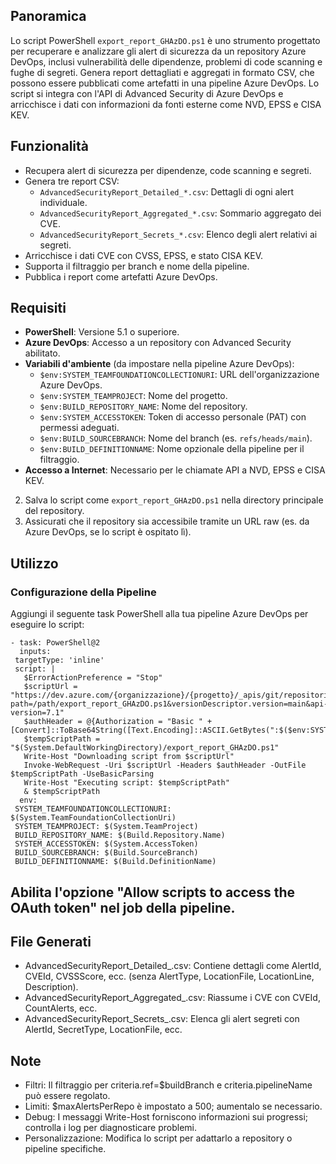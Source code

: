 ## Panoramica
Lo script PowerShell `export_report_GHAzDO.ps1` è uno strumento progettato per recuperare e analizzare gli alert di sicurezza da un repository Azure DevOps, inclusi vulnerabilità delle dipendenze, problemi di code scanning e fughe di segreti. Genera report dettagliati e aggregati in formato CSV, che possono essere pubblicati come artefatti in una pipeline Azure DevOps. Lo script si integra con l'API di Advanced Security di Azure DevOps e arricchisce i dati con informazioni da fonti esterne come NVD, EPSS e CISA KEV.

## Funzionalità
- Recupera alert di sicurezza per dipendenze, code scanning e segreti.
- Genera tre report CSV:
  - `AdvancedSecurityReport_Detailed_*.csv`: Dettagli di ogni alert individuale.
  - `AdvancedSecurityReport_Aggregated_*.csv`: Sommario aggregato dei CVE.
  - `AdvancedSecurityReport_Secrets_*.csv`: Elenco degli alert relativi ai segreti.
- Arricchisce i dati CVE con CVSS, EPSS, e stato CISA KEV.
- Supporta il filtraggio per branch e nome della pipeline.
- Pubblica i report come artefatti Azure DevOps.

## Requisiti
- **PowerShell**: Versione 5.1 o superiore.
- **Azure DevOps**: Accesso a un repository con Advanced Security abilitato.
- **Variabili d'ambiente** (da impostare nella pipeline Azure DevOps):
  - `$env:SYSTEM_TEAMFOUNDATIONCOLLECTIONURI`: URL dell'organizzazione Azure DevOps.
  - `$env:SYSTEM_TEAMPROJECT`: Nome del progetto.
  - `$env:BUILD_REPOSITORY_NAME`: Nome del repository.
  - `$env:SYSTEM_ACCESSTOKEN`: Token di accesso personale (PAT) con permessi adeguati.
  - `$env:BUILD_SOURCEBRANCH`: Nome del branch (es. `refs/heads/main`).
  - `$env:BUILD_DEFINITIONNAME`: Nome opzionale della pipeline per il filtraggio.
- **Accesso a Internet**: Necessario per le chiamate API a NVD, EPSS e CISA KEV.

2. Salva lo script come `export_report_GHAzDO.ps1` nella directory principale del repository.
3. Assicurati che il repository sia accessibile tramite un URL raw (es. da Azure DevOps, se lo script è ospitato lì).

## Utilizzo
### Configurazione della Pipeline
Aggiungi il seguente task PowerShell alla tua pipeline Azure DevOps per eseguire lo script:

```
- task: PowerShell@2
  inputs:
 targetType: 'inline'
 script: |
   $ErrorActionPreference = "Stop"
   $scriptUrl = "https://dev.azure.com/{organizzazione}/{progetto}/_apis/git/repositories/items?path=/path/export_report_GHAzDO.ps1&versionDescriptor.version=main&api-version=7.1"
   $authHeader = @{Authorization = "Basic " + [Convert]::ToBase64String([Text.Encoding]::ASCII.GetBytes(":$($env:SYSTEM_ACCESSTOKEN)"))}
   $tempScriptPath = "$(System.DefaultWorkingDirectory)/export_report_GHAzDO.ps1"
   Write-Host "Downloading script from $scriptUrl"
   Invoke-WebRequest -Uri $scriptUrl -Headers $authHeader -OutFile $tempScriptPath -UseBasicParsing
   Write-Host "Executing script: $tempScriptPath"
   & $tempScriptPath
  env:
 SYSTEM_TEAMFOUNDATIONCOLLECTIONURI: $(System.TeamFoundationCollectionUri)
 SYSTEM_TEAMPROJECT: $(System.TeamProject)
 BUILD_REPOSITORY_NAME: $(Build.Repository.Name)
 SYSTEM_ACCESSTOKEN: $(System.AccessToken)
 BUILD_SOURCEBRANCH: $(Build.SourceBranch)
 BUILD_DEFINITIONNAME: $(Build.DefinitionName)
```
## Abilita l'opzione "Allow scripts to access the OAuth token" nel job della pipeline.

## File Generati

- AdvancedSecurityReport_Detailed_<timestamp>.csv: Contiene dettagli come AlertId, CVEId, CVSSScore, ecc. (senza AlertType, LocationFile, LocationLine, Description).
- AdvancedSecurityReport_Aggregated_<timestamp>.csv: Riassume i CVE con CVEId, CountAlerts, ecc.
- AdvancedSecurityReport_Secrets_<timestamp>.csv: Elenca gli alert segreti con AlertId, SecretType, LocationFile, ecc.

## Note

- Filtri: Il filtraggio per criteria.ref=$buildBranch e criteria.pipelineName può essere regolato.
- Limiti: $maxAlertsPerRepo è impostato a 500; aumentalo se necessario.
- Debug: I messaggi Write-Host forniscono informazioni sui progressi; controlla i log per diagnosticare problemi.
- Personalizzazione: Modifica lo script per adattarlo a repository o pipeline specifiche.





